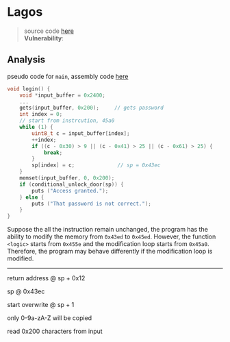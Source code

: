 # Lagos
> source code [here](./dump.asm)  
> **Vulnerability**: 

## Analysis
pseudo code for `main`, assembly code [here](./dump.asm)
```c
void login() {
    void *input_buffer = 0x2400;
    ...
    gets(input_buffer, 0x200);     // gets password
    int index = 0;
    // start from instrcution, 45a0
    while (1) {
        uint8_t c = input_buffer[index];
        ++index;
        if ((c - 0x30) > 9 || (c - 0x41) > 25 || (c - 0x61) > 25) {
            break;
        }
        sp[index] = c;              // sp = 0x43ec
    }
    memset(input_buffer, 0, 0x200);
    if (conditional_unlock_door(sp)) {
        puts ("Access granted.");
    } else {
        puts ("That password is not correct.");
    }
}
```

Suppose the all the instruction remain unchanged, the program has the ability to modify the memory from `0x43ed` to `0x45ed`. However, the function `<logic>` starts from `0x455e` and the modification loop starts from `0x45a0`. Therefore, the program may behave differently if the modification loop is modified.

---
return address @ sp + 0x12

sp @ 0x43ec

start overwrite @ sp + 1

only 0-9a-zA-Z will be copied


read 0x200 characters from input